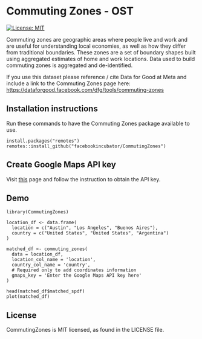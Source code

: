 # Commuting Zones - OST
[![License: MIT](https://img.shields.io/badge/License-MIT-yellow.svg)](https://opensource.org/licenses/MIT)

Commuting zones are geographic areas where people live and work and are useful for understanding local economies, as well as how they differ from traditional boundaries. These zones are a set of boundary shapes built using aggregated estimates of home and work locations. Data used to build commuting zones is aggregated and de-identified.

If you use this dataset please reference / cite Data for Good at Meta and include a link to the Commuting Zones page here: https://dataforgood.facebook.com/dfg/tools/commuting-zones

## Installation instructions
Run these commands to have the Commuting Zones package available to use.
```{r}
install.packages("remotes")
remotes::install_github("facebookincubator/CommutingZones")
```

## Create Google Maps API key 
Visit [this](https://developers.google.com/maps/documentation/maps-static/get-api-key/) page and follow the instruction to obtain the API key.

## Demo
```{r}
library(CommutingZones)

location_df <- data.frame(
  location = c("Austin", "Los Angeles", "Buenos Aires"),
  country = c("United States", "United States", "Argentina")
)

matched_df <- commuting_zones(
  data = location_df,
  location_col_name = 'location',
  country_col_name = 'country',
  # Required only to add coordinates information
  gmaps_key = 'Enter the Google Maps API key here'
)

head(matched_df$matched_spdf)
plot(matched_df)

```

## License
CommutingZones is MIT licensed, as found in the LICENSE file.
